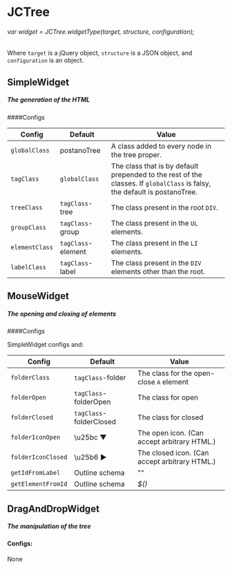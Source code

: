 # JCTree

###### var widget = JCTree._widgetType_(_target, structure, configuration_);

Where `target` is a jQuery object, `structure` is a JSON object, and `configuration` is an object.

## SimpleWidget

##### The generation of the HTML

####Configs

 Config | Default | Value 
--------|---------|-------
 `globalClass` | postanoTree | A class added to every node in the tree proper.
 `tagClass` | `globalClass` | The class that is by default prepended to the rest of the classes. If `globalClass` is falsy, the default is postanoTree.
 `treeClass` | `tagClass`-tree | The class present in the root `DIV`.
 `groupClass` | `tagClass`-group | The class present in the `UL` elements.
 `elementClass` | `tagClass`-element |  The class present in the `LI` elements.
 `labelClass` | `tagClass`-label | The class present in the `DIV` elements other than the root.

## MouseWidget

##### The opening and closing of elements

####Configs

SimpleWidget configs and:

 Config | Default | Value 
--------|---------|-------
 `folderClass` | `tagClass`-folder | The class for the open-close `A` element
 `folderOpen` | `tagClass`-folderOpen | The class for open
 `folderClosed` | `tagClass`-folderClosed | The class for closed
 `folderIconOpen` | \u25bc  ▼ | The open icon. (Can accept arbitrary HTML.)
 `folderIconClosed` | \u25b6  ▶ | The closed icon. (Can accept arbitrary HTML.)
 `getIdFromLabel` | Outline schema | ""
 `getElementFromId` | Outline schema | _$()_


 ## DragAndDropWidget

 ##### The manipulation of the tree

 #### Configs:

 None